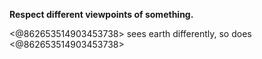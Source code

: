 **Respect different viewpoints of something.**

<@862653514903453738> sees earth differently, so does <@862653514903453738>